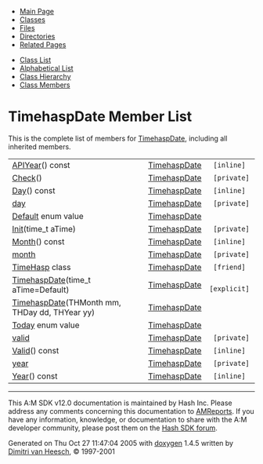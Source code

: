 <div class="tabs">

- [Main Page](index.md)
- <span id="current">[Classes](annotated.md)</span>
- [Files](files.md)
- [Directories](dirs.md)
- [Related Pages](pages.md)

</div>

<div class="tabs">

- [Class List](annotated.md)
- [Alphabetical List](classes.md)
- [Class Hierarchy](hierarchy.md)
- [Class Members](functions.md)

</div>

# TimehaspDate Member List

This is the complete list of members for <a href="classTimehaspDate.md" class="el">TimehaspDate</a>, including all inherited members.

|  |  |  |
|----|----|----|
| <a href="classTimehaspDate.md#a93847d1eeecf1c738ff22ce44bc3ab9" class="el">APIYear</a>() const | <a href="classTimehaspDate.md" class="el">TimehaspDate</a> | ` [inline]` |
| <a href="classTimehaspDate.md#cf4d8c64ad8cdffbd356d922be6908aa" class="el">Check</a>() | <a href="classTimehaspDate.md" class="el">TimehaspDate</a> | ` [private]` |
| <a href="classTimehaspDate.md#1a9fc36ce82c383f9f68da128d05602b" class="el">Day</a>() const | <a href="classTimehaspDate.md" class="el">TimehaspDate</a> | ` [inline]` |
| <a href="classTimehaspDate.md#628b7db04235f228d40adc671413a8c8" class="el">day</a> | <a href="classTimehaspDate.md" class="el">TimehaspDate</a> | ` [private]` |
| <a href="classTimehaspDate.md#dca29a1140aadadfd92b34a02fa516ef7a1920d61156abc05a60135aefe8bc67" class="el">Default</a> enum value | <a href="classTimehaspDate.md" class="el">TimehaspDate</a> |  |
| <a href="classTimehaspDate.md#f3f16eb5859d3bf642e6beb88534d012" class="el">Init</a>(time_t aTime) | <a href="classTimehaspDate.md" class="el">TimehaspDate</a> | ` [private]` |
| <a href="classTimehaspDate.md#967d459ed59914ebfeb9974ed8af2fba" class="el">Month</a>() const | <a href="classTimehaspDate.md" class="el">TimehaspDate</a> | ` [inline]` |
| <a href="classTimehaspDate.md#7436f942d5ea836cb84f1bb2527d8286" class="el">month</a> | <a href="classTimehaspDate.md" class="el">TimehaspDate</a> | ` [private]` |
| <a href="classTimehaspDate.md#c811d5b2d6a2a0dc95dd04a1e438ae93" class="el">TimeHasp</a> class | <a href="classTimehaspDate.md" class="el">TimehaspDate</a> | ` [friend]` |
| <a href="classTimehaspDate.md#737a3ecd3da1334a5b74c60b349c57c5" class="el">TimehaspDate</a>(time_t aTime=Default) | <a href="classTimehaspDate.md" class="el">TimehaspDate</a> | ` [explicit]` |
| <a href="classTimehaspDate.md#9ea90af10154b495b828b9ce80e2fb3a" class="el">TimehaspDate</a>(THMonth mm, THDay dd, THYear yy) | <a href="classTimehaspDate.md" class="el">TimehaspDate</a> |  |
| <a href="classTimehaspDate.md#dca29a1140aadadfd92b34a02fa516ef1dd1c5fb7f25cd41b291d43a89e3aefd" class="el">Today</a> enum value | <a href="classTimehaspDate.md" class="el">TimehaspDate</a> |  |
| <a href="classTimehaspDate.md#9f7d0ee82b6a6ca7ddeae841f3253059" class="el">valid</a> | <a href="classTimehaspDate.md" class="el">TimehaspDate</a> | ` [private]` |
| <a href="classTimehaspDate.md#831461f04850a88060322f4a164f9ccc" class="el">Valid</a>() const | <a href="classTimehaspDate.md" class="el">TimehaspDate</a> | ` [inline]` |
| <a href="classTimehaspDate.md#84cdc76cabf41bd7c961f6ab12f117d8" class="el">year</a> | <a href="classTimehaspDate.md" class="el">TimehaspDate</a> | ` [private]` |
| <a href="classTimehaspDate.md#e197b36edfa7c572ff51313526e4ff64" class="el">Year</a>() const | <a href="classTimehaspDate.md" class="el">TimehaspDate</a> | ` [inline]` |

------------------------------------------------------------------------

<span class="small">This A:M SDK v12.0 documentation is maintained by Hash Inc. Please address any comments concerning this documentation to [AMReports](http://www.hash.com/reports). If you have any information, knowledge, or documentation to share with the A:M developer community, please post them on the [Hash SDK forum](http://www.hash.com/forums/index.php?showforum=11).</span>

Generated on Thu Oct 27 11:47:04 2005 with [<span class="image placeholder" original-image-src="doxygen.png" original-image-title="" height="45" width="100" align="middle" border="0">doxygen</span>](http://www.doxygen.org/index.html) 1.4.5 written by [Dimitri van Heesch](mailto:dimitri@stack.nl), © 1997-2001
